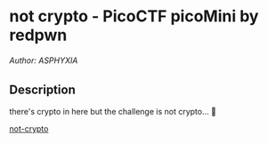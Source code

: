 # not crypto - PicoCTF picoMini by redpwn

###### Author: ASPHYXIA

## Description

there's crypto in here but the challenge is not crypto... 🤔

[not-crypto](https://artifacts.picoctf.net/picoMini+by+redpwn/Reverse+Engineering/not-crypto/not-crypto)
